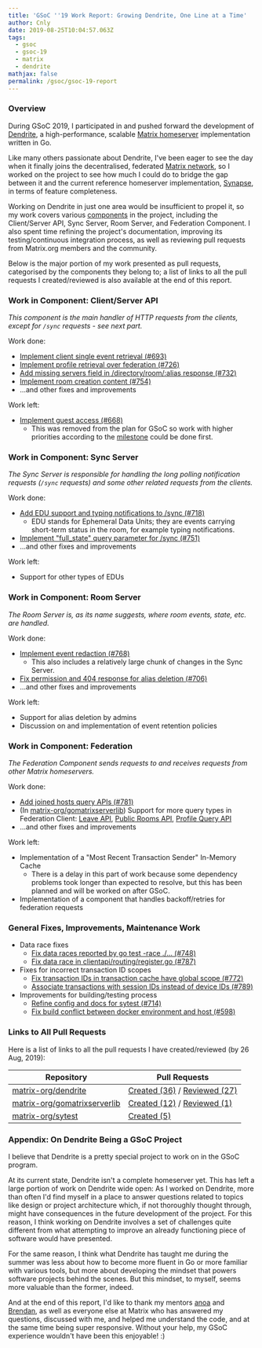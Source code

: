 ```yaml
---
title: 'GSoC ''19 Work Report: Growing Dendrite, One Line at a Time'
author: Cnly
date: 2019-08-25T10:04:57.063Z
tags:
  - gsoc
  - gsoc-19
  - matrix
  - dendrite
mathjax: false
permalink: /gsoc/gsoc-19-report
---
```

### Overview

During GSoC 2019, I participated in and pushed forward the development of
[Dendrite][dendrite], a high-performance, scalable [Matrix
homeserver](https://matrix.org/docs/guides/introduction) implementation written
in Go.

Like many others passionate about Dendrite, I've been eager to see the day when
it finally joins the decentralised, federated [Matrix
network](https://matrix.org/), so I worked on the project to see how much I
could do to bridge the gap between it and the current reference homeserver
implementation, [Synapse](https://github.com/matrix-org/synapse), in terms of
feature completeness.

Working on Dendrite in just one area would be insufficient to propel it, so my
work covers various
[components](https://github.com/matrix-org/dendrite/blob/master/WIRING.md)
in the project, including the Client/Server API, Sync Server, Room Server,
and Federation Component. I also spent time refining the project's
documentation, improving its testing/continuous integration process, as well as
reviewing pull requests from Matrix.org members and the community.

Below is the major portion of my work presented as pull requests, categorised by
the components they belong to; a list of links to all the pull requests I
created/reviewed is also available at the end of this report.

### Work in Component: Client/Server API

_This component is the main handler of HTTP requests from the clients, except for
`/sync` requests - see next part._

Work done:

- [Implement client single event retrieval (#693)](https://github.com/matrix-org/dendrite/pull/693)
- [Implement profile retrieval over federation (#726)](https://github.com/matrix-org/dendrite/pull/726)
- [Add missing servers field in /directory/room/:alias response (#732)](https://github.com/matrix-org/dendrite/pull/732)
- [Implement room creation content (#754)](https://github.com/matrix-org/dendrite/pull/754)
- ...and other fixes and improvements

Work left:

- [Implement guest access (#668)](https://github.com/matrix-org/dendrite/issues/668)
    - This was removed from the plan for GSoC so work with higher priorities
      according to the
      [milestone](https://github.com/matrix-org/dendrite/milestone/5) could be
      done first.

### Work in Component: Sync Server

_The Sync Server is responsible for handling the long polling notification
requests (`/sync` requests) and some other related requests from the clients._

Work done:

- [Add EDU support and typing notifications to /sync (#718)](https://github.com/matrix-org/dendrite/pull/718)
    - EDU stands for Ephemeral Data Units; they are events carrying short-term
      status in the room, for example typing notifications.
- [Implement "full\_state" query parameter for /sync (#751)](https://github.com/matrix-org/dendrite/pull/751)
- ...and other fixes and improvements

Work left:

- Support for other types of EDUs

### Work in Component: Room Server

_The Room Server is, as its name suggests, where room events, state, etc. are
handled._

Work done:

- [Implement event redaction (#768)](https://github.com/matrix-org/dendrite/pull/768)
    - This also includes a relatively large chunk of changes in the Sync Server.
- [Fix permission and 404 response for alias deletion (#706)](https://github.com/matrix-org/dendrite/pull/706)
- ...and other fixes and improvements

Work left:

- Support for alias deletion by admins
- Discussion on and implementation of event retention policies

### Work in Component: Federation

_The Federation Component sends requests to and receives requests from other
Matrix homeservers._

Work done:

- [Add joined hosts query APIs (#781)](https://github.com/matrix-org/dendrite/pull/781)
- (In [matrix-org/gomatrixserverlib][gomatrixserverlib]) Support for more query
  types in Federation Client: [Leave
  API](https://github.com/matrix-org/gomatrixserverlib/pull/130), [Public Rooms
  API](https://github.com/matrix-org/gomatrixserverlib/pull/129), [Profile Query
  API](https://github.com/matrix-org/gomatrixserverlib/pull/128)
- ...and other fixes and improvements

Work left:

- Implementation of a "Most Recent Transaction Sender" In-Memory Cache
    - There is a delay in this part of work because some dependency problems
      took longer than expected to resolve, but this has been planned and will
      be worked on after GSoC.
- Implementation of a component that handles backoff/retries for federation requests

### General Fixes, Improvements, Maintenance Work

- Data race fixes
    - [Fix data races reported by go test -race ./... (#748)](https://github.com/matrix-org/dendrite/pull/748)
    - [Fix data race in clientapi/routing/register.go (#787)](https://github.com/matrix-org/dendrite/pull/787)
- Fixes for incorrect transaction ID scopes
    - [Fix transaction IDs in transaction cache have global scope (#772)](https://github.com/matrix-org/dendrite/pull/772)
    - [Associate transactions with session IDs instead of device IDs (#789)](https://github.com/matrix-org/dendrite/pull/789)
- Improvements for building/testing process
    - [Refine config and docs for sytest (#714)](https://github.com/matrix-org/dendrite/pull/714)
    - [Fix build conflict between docker environment and host (#598)](https://github.com/matrix-org/dendrite/pull/598)

### Links to All Pull Requests

Here is a list of links to all the pull requests I have created/reviewed (by 26
Aug, 2019):

| Repository                                        | Pull Requests                                                                          |
|---------------------------------------------------|----------------------------------------------------------------------------------------|
| [matrix-org/dendrite][dendrite]                   | [Created (36)][dendrite-created] / [Reviewed (27)][dendrite-reviewed]                  |
| [matrix-org/gomatrixserverlib][gomatrixserverlib] | [Created (12)][gomatrixserverlib-created] / [Reviewed (1)][gomatrixserverlib-reviewed] |
| [matrix-org/sytest][sytest]                       | [Created (5)][sytest-created]                                                          |

[dendrite-created]: https://github.com/matrix-org/dendrite/pulls?utf8=%E2%9C%93&q=is%3Apr+author%3ACnly+created%3A%3C2019-08-26
[dendrite-reviewed]: https://github.com/matrix-org/dendrite/pulls?utf8=%E2%9C%93&q=is%3Apr+reviewed-by%3ACnly+-author%3ACnly+created%3A%3C2019-08-26

[gomatrixserverlib-created]: https://github.com/matrix-org/gomatrixserverlib/pulls?utf8=%E2%9C%93&q=is%3Apr+author%3ACnly+created%3A%3C2019-08-26
[gomatrixserverlib-reviewed]: https://github.com/matrix-org/gomatrixserverlib/pulls?utf8=%E2%9C%93&q=is%3Apr+reviewed-by%3ACnly+-author%3ACnly+created%3A%3C2019-08-26

[sytest-created]: https://github.com/matrix-org/sytest/pulls?utf8=%E2%9C%93&q=is%3Apr+author%3ACnly+created%3A%3C2019-08-26

### Appendix: On Dendrite Being a GSoC Project

I believe that Dendrite is a pretty special project to work on in the GSoC
program.

At its current state, Dendrite isn't a complete homeserver yet. This has left a
large portion of work on Dendrite wide open: As I worked on Dendrite, more than
often I'd find myself in a place to answer questions related to topics like
design or project architecture which, if not thoroughly thought through, might
have consequences in the future development of the project. For this reason, I
think working on Dendrite involves a set of challenges quite different from what
attempting to improve an already functioning piece of software would have
presented.

For the same reason, I think what Dendrite has taught me during the
summer was less about how to become more fluent in Go or more familiar with
various tools, but more about developing the mindset that powers software
projects behind the scenes. But this mindset, to myself, seems more valuable
than the former, indeed.

And at the end of this report, I'd like to thank my mentors
[anoa](https://matrix.to/#/@andrewm:amorgan.xyz) and
[Brendan](https://matrix.to/#/@brendan:abolivier.bzh), as well as everyone else
at Matrix who has answered my questions, discussed with me, and helped me
understand the code, and at the same time being super responsive. Without your
help, my GSoC experience wouldn't have been this enjoyable! :)

[dendrite]: https://github.com/matrix-org/dendrite
[gomatrixserverlib]: https://github.com/matrix-org/gomatrixserverlib
[sytest]: https://github.com/matrix-org/sytest
